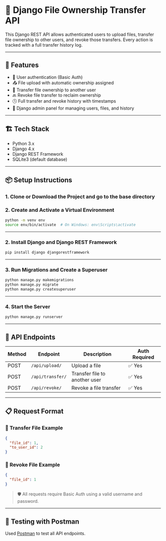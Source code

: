 # 📁 Django File Ownership Transfer API

This Django REST API allows authenticated users to upload files, transfer file ownership to other users, and revoke those transfers. Every action is tracked with a full transfer history log.

---

## 🚀 Features

- 🔐 User authentication (Basic Auth)
- 📤 File upload with automatic ownership assigned
- 🔁 Transfer file ownership to another user
- 🔙 Revoke file transfer to reclaim ownership
- 🕓 Full transfer and revoke history with timestamps
- 🧾 Django admin panel for managing users, files, and history

---

## 🏗️ Tech Stack

- Python 3.x
- Django 4.x
- Django REST Framework
- SQLite3 (default database)

---

## 📦 Setup Instructions

### 1. Clone or Download the Project and go to the base directory

### 2. Create and Activate a Virtual Environment

```bash
python -m venv env
source env/bin/activate  # On Windows: env\Scripts\activate
````

---

### 2. Install Django and Django REST Framework

```bash
pip install django djangorestframework
```

---

### 3. Run Migrations and Create a Superuser

```bash
python manage.py makemigrations
python manage.py migrate
python manage.py createsuperuser
```

---

### 4. Start the Server

```bash
python manage.py runserver
```

---

## 🔑 API Endpoints

| Method | Endpoint         | Description                   | Auth Required |
| ------ | ---------------- | ----------------------------- | ------------- |
| POST   | `/api/upload/`   | Upload a file                 | ✅ Yes         |
| POST   | `/api/transfer/` | Transfer file to another user | ✅ Yes         |
| POST   | `/api/revoke/`   | Revoke a file transfer        | ✅ Yes         |

---

## 📋 Request Format

### 🔸 Transfer File Example

```json
{
  "file_id": 1,
  "to_user_id": 2
}
```

### 🔸 Revoke File Example

```json
{
  "file_id": 1
}
```

> 🛡️ All requests require Basic Auth using a valid username and password.

---

## 🧪 Testing with Postman

Used [Postman](https://www.postman.com/) to test all API endpoints.

